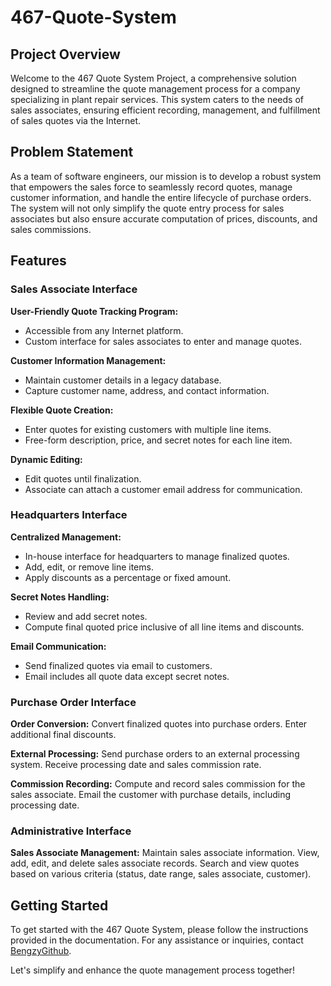 # 467-Quote-System

## Project Overview

Welcome to the 467 Quote System Project, a comprehensive solution designed to streamline the quote management process for a company specializing in plant repair services. This system caters to the needs of sales associates, ensuring efficient recording, management, and fulfillment of sales quotes via the Internet.

## Problem Statement

As a team of software engineers, our mission is to develop a robust system that empowers the sales force to seamlessly record quotes, manage customer information, and handle the entire lifecycle of purchase orders. The system will not only simplify the quote entry process for sales associates but also ensure accurate computation of prices, discounts, and sales commissions.

## Features

### Sales Associate Interface

**User-Friendly Quote Tracking Program:**
  - Accessible from any Internet platform.
  - Custom interface for sales associates to enter and manage quotes.

  **Customer Information Management:**
  - Maintain customer details in a legacy database.
  - Capture customer name, address, and contact information.

  **Flexible Quote Creation:**
  - Enter quotes for existing customers with multiple line items.
  - Free-form description, price, and secret notes for each line item.

  **Dynamic Editing:**
  - Edit quotes until finalization.
  - Associate can attach a customer email address for communication.

### Headquarters Interface

**Centralized Management:**
  - In-house interface for headquarters to manage finalized quotes.
  - Add, edit, or remove line items.
  - Apply discounts as a percentage or fixed amount.

  **Secret Notes Handling:**
  - Review and add secret notes.
  - Compute final quoted price inclusive of all line items and discounts.

  **Email Communication:**
  - Send finalized quotes via email to customers.
  - Email includes all quote data except secret notes.

### Purchase Order Interface

**Order Conversion:**
  Convert finalized quotes into purchase orders.
  Enter additional final discounts.

**External Processing:**
  Send purchase orders to an external processing system.
  Receive processing date and sales commission rate.

**Commission Recording:**
Compute and record sales commission for the sales associate.
Email the customer with purchase details, including processing date.

### Administrative Interface

**Sales Associate Management:**
Maintain sales associate information.
View, add, edit, and delete sales associate records.
Search and view quotes based on various criteria (status, date range, sales associate, customer).

## Getting Started

To get started with the 467 Quote System, please follow the instructions provided in the documentation. For any assistance or inquiries, contact [BengzyGithub](https://github.com/BengzyGithub).

Let's simplify and enhance the quote management process together!
